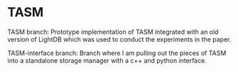 # TASM

TASM branch:
Prototype implementation of TASM integrated with an old version of LightDB which was used to conduct the experiments in the paper.

TASM-interface branch:
Branch where I am pulling out the pieces of TASM into a standalone storage manager with a c++ and python interface.
